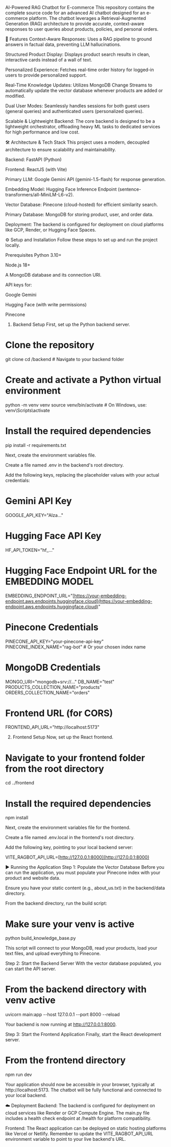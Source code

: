 AI-Powered RAG Chatbot for E-commerce
This repository contains the complete source code for an advanced AI chatbot designed for an e-commerce platform. The chatbot leverages a Retrieval-Augmented Generation (RAG) architecture to provide accurate, context-aware responses to user queries about products, policies, and personal orders.

<!-- Replace with a URL to a screenshot of your chatbot -->

🚀 Features
Context-Aware Responses: Uses a RAG pipeline to ground answers in factual data, preventing LLM hallucinations.

Structured Product Display: Displays product search results in clean, interactive cards instead of a wall of text.

Personalized Experience: Fetches real-time order history for logged-in users to provide personalized support.

Real-Time Knowledge Updates: Utilizes MongoDB Change Streams to automatically update the vector database whenever products are added or modified.

Dual User Modes: Seamlessly handles sessions for both guest users (general queries) and authenticated users (personalized queries).

Scalable & Lightweight Backend: The core backend is designed to be a lightweight orchestrator, offloading heavy ML tasks to dedicated services for high performance and low cost.

🛠️ Architecture & Tech Stack
This project uses a modern, decoupled architecture to ensure scalability and maintainability.

Backend: FastAPI (Python)

Frontend: ReactJS (with Vite)

Primary LLM: Google Gemini API (gemini-1.5-flash) for response generation.

Embedding Model: Hugging Face Inference Endpoint (sentence-transformers/all-MiniLM-L6-v2).

Vector Database: Pinecone (cloud-hosted) for efficient similarity search.

Primary Database: MongoDB for storing product, user, and order data.

Deployment: The backend is configured for deployment on cloud platforms like GCP, Render, or Hugging Face Spaces.

⚙️ Setup and Installation
Follow these steps to set up and run the project locally.

Prerequisites
Python 3.10+

Node.js 18+

A MongoDB database and its connection URI.

API keys for:

Google Gemini

Hugging Face (with write permissions)

Pinecone

1. Backend Setup
First, set up the Python backend server.

# Clone the repository
git clone <your-repository-url>
cd <repository-name>/backend  # Navigate to your backend folder

# Create and activate a Python virtual environment
python -m venv venv
source venv/bin/activate  # On Windows, use: venv\Scripts\activate

# Install the required dependencies
pip install -r requirements.txt

Next, create the environment variables file.

Create a file named .env in the backend's root directory.

Add the following keys, replacing the placeholder values with your actual credentials:

# Gemini API Key
GOOGLE_API_KEY="AIza..."

# Hugging Face API Key
HF_API_TOKEN="hf_..."

# Hugging Face Endpoint URL for the EMBEDDING MODEL
EMBEDDING_ENDPOINT_URL="[https://your-embedding-endpoint.aws.endpoints.huggingface.cloud](https://your-embedding-endpoint.aws.endpoints.huggingface.cloud)"

# Pinecone Credentials
PINECONE_API_KEY="your-pinecone-api-key"
PINECONE_INDEX_NAME="rag-bot" # Or your chosen index name

# MongoDB Credentials
MONGO_URI="mongodb+srv://..."
DB_NAME="test"
PRODUCTS_COLLECTION_NAME="products"
ORDERS_COLLECTION_NAME="orders"

# Frontend URL (for CORS)
FRONTEND_API_URL="http://localhost:5173"

2. Frontend Setup
Now, set up the React frontend.

# Navigate to your frontend folder from the root directory
cd ../frontend

# Install the required dependencies
npm install

Next, create the environment variables file for the frontend.

Create a file named .env.local in the frontend's root directory.

Add the following key, pointing to your local backend server:

VITE_RAGBOT_API_URL=[http://127.0.0.1:8000](http://127.0.0.1:8000)

▶️ Running the Application
Step 1: Populate the Vector Database
Before you can run the application, you must populate your Pinecone index with your product and website data.

Ensure you have your static content (e.g., about_us.txt) in the backend/data directory.

From the backend directory, run the build script:

# Make sure your venv is active
python build_knowledge_base.py

This script will connect to your MongoDB, read your products, load your text files, and upload everything to Pinecone.

Step 2: Start the Backend Server
With the vector database populated, you can start the API server.

# From the backend directory with venv active
uvicorn main:app --host 127.0.0.1 --port 8000 --reload

Your backend is now running at http://127.0.0.1:8000.

Step 3: Start the Frontend Application
Finally, start the React development server.

# From the frontend directory
npm run dev

Your application should now be accessible in your browser, typically at http://localhost:5173. The chatbot will be fully functional and connected to your local backend.

☁️ Deployment
Backend: The backend is configured for deployment on cloud services like Render or GCP Compute Engine. The main.py file includes a health check endpoint at /health for platform compatibility.

Frontend: The React application can be deployed on static hosting platforms like Vercel or Netlify. Remember to update the VITE_RAGBOT_API_URL environment variable to point to your live backend's URL.